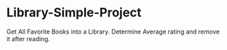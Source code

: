 # Library-Simple-Project
Get All Favorite Books into a Library. Determine Average rating and remove it after reading.
